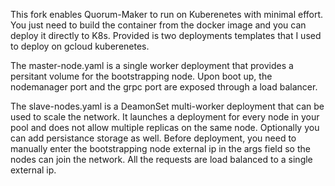 This fork enables Quorum-Maker to run on Kuberenetes with minimal effort. You just need to build the container from the docker image and you can deploy it directly to K8s. Provided is two deployments templates that I used to deploy on gcloud kuberenetes.

The master-node.yaml is a single worker deployment that provides a persitant volume for the bootstrapping node. Upon boot up, the nodemanager port and the grpc port are exposed through a load balancer.

The slave-nodes.yaml is a DeamonSet multi-worker deployment that can be used to scale the network. It launches a deployment for every node in your pool and does not allow multiple replicas on the same node. Optionally you can add persistance storage as well. Before deployment, you need to manually enter the bootstrapping node external ip in the args field so the nodes can join the network. All the requests are load balanced to a single external ip.
